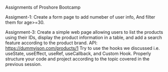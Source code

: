 Assignments of Proshore Bootcamp

Assigment-1:
  Create a form page to add numeber of user info, And filter them for age>=30.


Assignment-3:
  Create a simple web page allowing users to list the products using their IDs, display the product information in a table, and add a search feature according to the       product brand.
  API: https://dummyjson.com/products/1
  Try to use the hooks we discussed i.e. useState, useEffect, useRef, useCallback, and Custom Hook.
  Properly structure your code and project according to the topic covered in the previous session.
